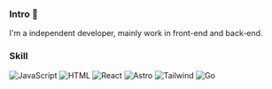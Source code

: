 ### Intro 👋

I'm a independent developer, mainly work in front-end and back-end.

### Skill

![JavaScript](https://img.shields.io/badge/-JavaScript-%23F7DF1C?style=flat-square&logo=javascript&logoColor=000000&color=%23F7DF1C)
![HTML](https://img.shields.io/badge/html5-%23E34F26.svg?style=flat-square&logo=html5&logoColor=white "HTML") 
![React](https://img.shields.io/badge/-React-%23282C34?style=flat-square&logo=react)
![Astro](https://img.shields.io/badge/-Astro-da62c4.svg?style=flat-square&logo=astro&logoColor=white)
![Tailwind](https://img.shields.io/badge/-TailwindCss-dedede?style=flat-square&logo=tailwind-css)
![Go](https://img.shields.io/badge/-Go-00ADD8.svg?style=flat-square&logo=go&logoColor=white)
<!--![Android](https://img.shields.io/badge/-Android-3DDC84.svg?style=flat-square&logo=android&logoColor=white)-->
